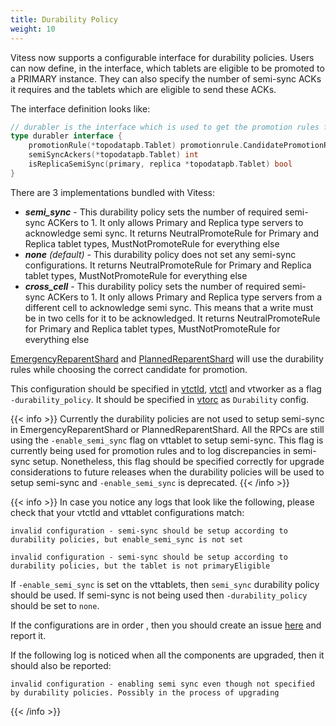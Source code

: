 ```yaml
---
title: Durability Policy
weight: 10
---
```


Vitess now supports a configurable interface for durability policies. Users can now define, in the interface, which tablets are eligible to be promoted to a PRIMARY instance. They can also specify the number of semi-sync ACKs it requires and the tablets which are eligible to send these ACKs.

The interface definition looks like:
```go
// durabler is the interface which is used to get the promotion rules for candidates and the semi sync setup
type durabler interface {
	promotionRule(*topodatapb.Tablet) promotionrule.CandidatePromotionRule
	semiSyncAckers(*topodatapb.Tablet) int
	isReplicaSemiSync(primary, replica *topodatapb.Tablet) bool
}
```

There are 3 implementations bundled with Vitess:
 - ***semi_sync*** - This durability policy sets the number of required semi-sync ACKers to 1. It only allows Primary and Replica type servers to acknowledge semi sync. It returns NeutralPromoteRule for Primary and Replica tablet types, MustNotPromoteRule for everything else
 - ***none** (default)* - This durability policy does not set any semi-sync configurations. It returns NeutralPromoteRule for Primary and Replica tablet types, MustNotPromoteRule for everything else
 - ***cross_cell*** - This durability policy sets the number of required semi-sync ACKers to 1. It only allows Primary and Replica type servers from a different cell to acknowledge semi sync. This means that a write must be in two cells for it to be acknowledged. It returns NeutralPromoteRule for Primary and Replica tablet types, MustNotPromoteRule for everything else


[EmergencyReparentShard](../../configuration-advanced/reparenting/#emergencyreparentshard-emergency-reparenting) and [PlannedReparentShard](../../configuration-advanced/reparenting/#plannedreparentshard-planned-reparenting) will use the durability rules while choosing the correct candidate for promotion.

This configuration should be specified in [vtctld](../vtctld), [vtctl](../../../concepts/vtctl) and vtworker as a flag `-durability_policy`. It should be specified in [vtorc](../vtorc) as `Durability` config.

{{< info >}}
Currently the durability policies are not used to setup semi-sync in EmergencyReparentShard or PlannedReparentShard. All the RPCs are still using the `-enable_semi_sync` flag on vttablet to setup semi-sync. This flag is currently being used for promotion rules and to log discrepancies in semi-sync setup. Nonetheless, this flag should be specified correctly for upgrade considerations to future releases when the durability policies will be used to setup semi-sync and `-enable_semi_sync` is deprecated.
{{< /info >}}

{{< info >}}
In case you notice any logs that look like the following, please check that your vtctld and vttablet configurations match:
```
invalid configuration - semi-sync should be setup according to durability policies, but enable_semi_sync is not set
```
```
invalid configuration - semi-sync should be setup according to durability policies, but the tablet is not primaryEligible
```
If `-enable_semi_sync` is set on the vttablets, then `semi_sync` durability policy should be used.  If semi-sync is not being used then `-durability_policy` should be set to `none`.

If the configurations are in order , then you should create an issue [here](https://github.com/vitessio/vitess/issues) and report it.

If the following log is noticed when all the components are upgraded, then it should also be reported:
```
invalid configuration - enabling semi sync even though not specified by durability policies. Possibly in the process of upgrading
```
{{< /info >}}
